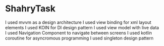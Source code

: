 # ShahryTask
I used mvvm as a design architecture
I used view binding for xml layout elements
I used KOIN for DI design pattern
I used view model with live data
I used Navigation Component to navigate between screens
I used kotlin coroutine for asyncromous programming
I used singleton design pattern
